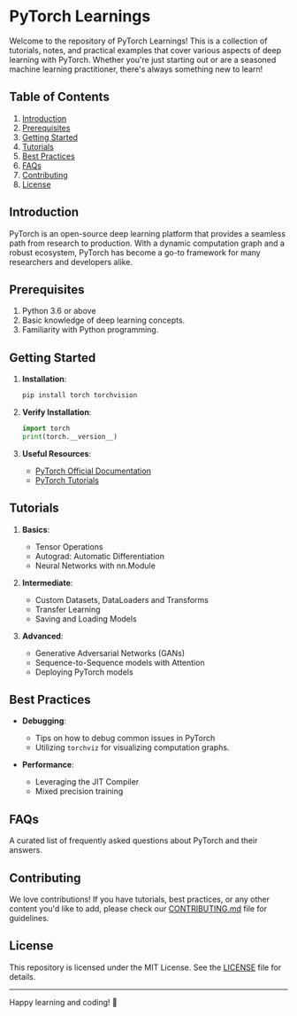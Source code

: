 # PyTorch Learnings

Welcome to the repository of PyTorch Learnings! This is a collection of tutorials, notes, and practical examples that cover various aspects of deep learning with PyTorch. Whether you're just starting out or are a seasoned machine learning practitioner, there's always something new to learn!

## Table of Contents

1. [Introduction](#introduction)
2. [Prerequisites](#prerequisites)
3. [Getting Started](#getting-started)
4. [Tutorials](#tutorials)
5. [Best Practices](#best-practices)
6. [FAQs](#faqs)
7. [Contributing](#contributing)
8. [License](#license)

## Introduction

PyTorch is an open-source deep learning platform that provides a seamless path from research to production. With a dynamic computation graph and a robust ecosystem, PyTorch has become a go-to framework for many researchers and developers alike.

## Prerequisites

1. Python 3.6 or above
2. Basic knowledge of deep learning concepts.
3. Familiarity with Python programming.

## Getting Started

1. **Installation**:
    ```bash
    pip install torch torchvision
    ```

2. **Verify Installation**:
    ```python
    import torch
    print(torch.__version__)
    ```

3. **Useful Resources**:
    - [PyTorch Official Documentation](https://pytorch.org/docs/stable/index.html)
    - [PyTorch Tutorials](https://pytorch.org/tutorials/)

## Tutorials

1. **Basics**:
    - Tensor Operations
    - Autograd: Automatic Differentiation
    - Neural Networks with nn.Module

2. **Intermediate**:
    - Custom Datasets, DataLoaders and Transforms
    - Transfer Learning
    - Saving and Loading Models

3. **Advanced**:
    - Generative Adversarial Networks (GANs)
    - Sequence-to-Sequence models with Attention
    - Deploying PyTorch models

## Best Practices

- **Debugging**:
    - Tips on how to debug common issues in PyTorch
    - Utilizing `torchviz` for visualizing computation graphs.

- **Performance**:
    - Leveraging the JIT Compiler
    - Mixed precision training

## FAQs

A curated list of frequently asked questions about PyTorch and their answers.

## Contributing

We love contributions! If you have tutorials, best practices, or any other content you'd like to add, please check our [CONTRIBUTING.md](CONTRIBUTING.md) file for guidelines.

## License

This repository is licensed under the MIT License. See the [LICENSE](LICENSE) file for details.

---

Happy learning and coding! 🚀
